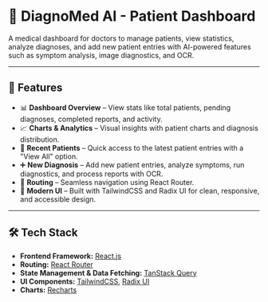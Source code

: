 # 🏥 DiagnoMed AI - Patient Dashboard

A medical dashboard for doctors to manage patients, view statistics, analyze diagnoses, and add new patient entries with AI-powered features such as symptom analysis, image diagnostics, and OCR.

---

## 🚀 Features

- 📊 **Dashboard Overview** – View stats like total patients, pending diagnoses, completed reports, and activity.
- 📈 **Charts & Analytics** – Visual insights with patient charts and diagnosis distribution.
- 👥 **Recent Patients** – Quick access to the latest patient entries with a "View All" option.
- ➕ **New Diagnosis** – Add new patient entries, analyze symptoms, run diagnostics, and process reports with OCR.
- 🔄 **Routing** – Seamless navigation using React Router.
- 🎨 **Modern UI** – Built with TailwindCSS and Radix UI for clean, responsive, and accessible design.

---

## 🛠️ Tech Stack

- **Frontend Framework:** [React.js](https://reactjs.org/)
- **Routing:** [React Router](https://reactrouter.com/)
- **State Management & Data Fetching:** [TanStack Query](https://tanstack.com/query/latest)
- **UI Components:** [TailwindCSS](https://tailwindcss.com/), [Radix UI](https://www.radix-ui.com/)
- **Charts:** [Recharts](https://recharts.org/)
